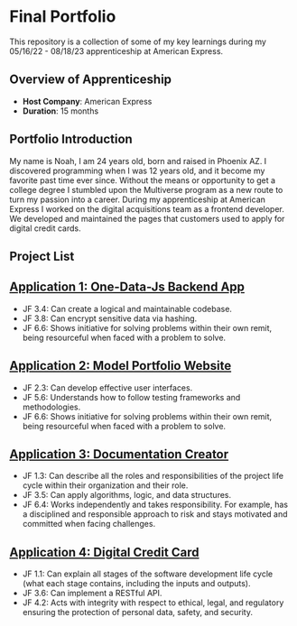 # Final Portfolio

This repository is a collection of some of my key learnings during my 05/16/22 - 08/18/23 apprenticeship at American Express.

## Overview of Apprenticeship
- **Host Company**: American Express
- **Duration**: 15 months

## Portfolio Introduction
My name is Noah, I am 24 years old, born and raised in Phoenix AZ. I discovered programming when I was 12 years old, and it become my favorite past time ever since. Without the means or opportunity to get a college degree I stumbled upon the Multiverse program as a new route to turn my passion into a career.
During my apprenticeship at American Express I worked on the digital acquisitions team as a frontend developer. We developed and maintained the pages that customers used to apply for digital credit cards.

## Project List

## [Application 1: One-Data-Js Backend App](One-Data-Js)
- JF 3.4: Can create a logical and maintainable codebase.
- JF 3.8: Can encrypt sensitive data via hashing.
- JF 6.6: Shows initiative for solving problems within their own remit, being resourceful when faced with a problem to solve.

## [Application 2: Model Portfolio Website](KiraVictoriaWebsite)
- JF 2.3: Can develop effective user interfaces.
- JF 5.6: Understands how to follow testing frameworks and methodologies.
- JF 6.6: Shows initiative for solving problems within their own remit, being resourceful when faced with a problem to solve.

## [Application 3: Documentation Creator](KingScriptDocumentation)
- JF 1.3: Can describe all the roles and responsibilities of the project life cycle within their organization and their role.
- JF 3.5: Can apply algorithms, logic, and data structures.
- JF 6.4: Works independently and takes responsibility. For example, has a disciplined and responsible approach to risk and stays motivated and committed when facing challenges.

## [Application 4: Digital Credit Card](DigitalCreditCard)
- JF 1.1: Can explain all stages of the software development life cycle (what each stage contains, including the inputs and outputs).
- JF 3.6: Can implement a RESTful API.
- JF 4.2: Acts with integrity with respect to ethical, legal, and regulatory ensuring the protection of personal data, safety, and security.
